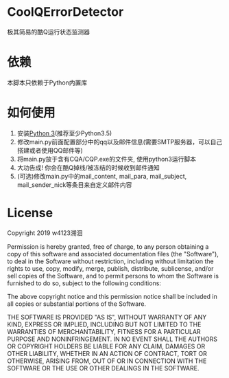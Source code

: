 # CoolQErrorDetector
极其简易的酷Q运行状态监测器

# 依赖
本脚本只依赖于Python内置库

# 如何使用
1. 安装[Python 3](https://www.python.org/downloads/)(推荐至少Python3.5)
2. 修改main.py前面配置部分中的qq以及邮件信息(需要SMTP服务器，可以自己搭建或者使用QQ邮件等)
3. 将main.py放于含有CQA/CQP.exe的文件夹, 使用python3运行脚本
4. 大功告成! 你会在酷Q掉线/被冻结的时候收到邮件通知
5. (可选)修改main.py中的mail_content, mail_para, mail_subject, mail_sender_nick等条目来自定义邮件内容

# License
Copyright 2019 w4123溯洄

Permission is hereby granted, free of charge, to any person obtaining a copy of this software and associated documentation files (the "Software"), to deal in the Software without restriction, including without limitation the rights to use, copy, modify, merge, publish, distribute, sublicense, and/or sell copies of the Software, and to permit persons to whom the Software is furnished to do so, subject to the following conditions:

The above copyright notice and this permission notice shall be included in all copies or substantial portions of the Software.

THE SOFTWARE IS PROVIDED "AS IS", WITHOUT WARRANTY OF ANY KIND, EXPRESS OR IMPLIED, INCLUDING BUT NOT LIMITED TO THE WARRANTIES OF MERCHANTABILITY, FITNESS FOR A PARTICULAR PURPOSE AND NONINFRINGEMENT. IN NO EVENT SHALL THE AUTHORS OR COPYRIGHT HOLDERS BE LIABLE FOR ANY CLAIM, DAMAGES OR OTHER LIABILITY, WHETHER IN AN ACTION OF CONTRACT, TORT OR OTHERWISE, ARISING FROM, OUT OF OR IN CONNECTION WITH THE SOFTWARE OR THE USE OR OTHER DEALINGS IN THE SOFTWARE.
